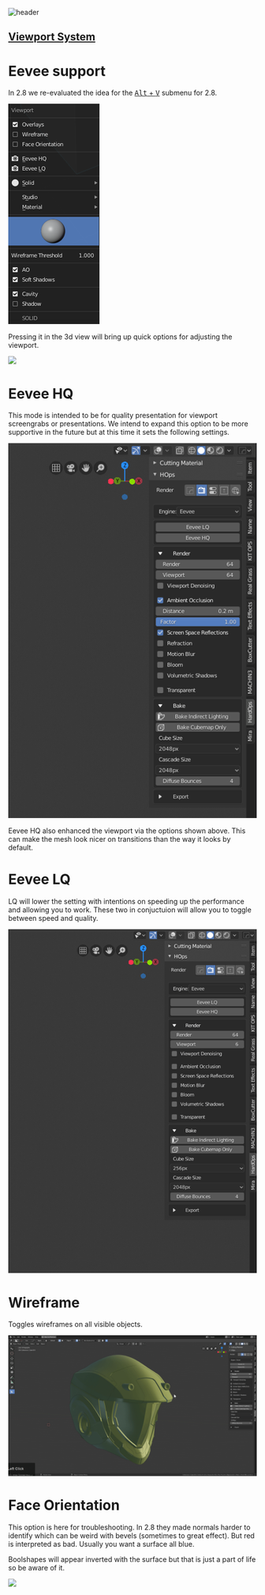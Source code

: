 ![header](img/banner.gif)

## [Viewport System](https://youtu.be/NGqRJ45UIVQ)

# Eevee support

In 2.8 we re-evaluated the idea for the [<kbd>Alt</kbd> + <kbd>V</kbd>](hotkeys.md) submenu for 2.8.

![](img/viewport/v1.png)

Pressing it in the 3d view will bring up quick options for adjusting the viewport.

![](img/viewport/v2.gif)

# Eevee HQ

This mode is intended to be for quality presentation for viewport screengrabs or presentations. We intend to expand this option to be more supportive in the future but at this time it sets the following settings.

![](img/viewport/v3.gif)

Eevee HQ also enhanced the viewport via the options shown above. This can make the mesh look nicer on transitions than the way it looks by default.

# Eevee LQ

LQ will lower the setting with intentions on speeding up the performance and allowing you to work. These two in conjuctuion will allow you to toggle between speed and quality.

![](img/viewport/v4.gif)

# Wireframe

Toggles wireframes on all visible objects.

![](img/viewport/v5.gif)

# Face Orientation

This option is here for troubleshooting. In 2.8 they made normals harder to identify which can be weird with bevels (sometimes to great effect). But red is interpreted as bad. Usually you want a surface all blue.

Boolshapes will appear inverted with the surface but that is just a part of life so be aware of it.

![](img/viewport/v6.gif)

